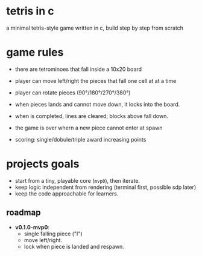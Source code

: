 # tetris in c

a minimal tetris-style game written in c, build step by step from scratch


# game rules
- there are tetrominoes that fall inside a 10x20 board

- player can move left/right the pieces that fall one cell at at a time

- player can rotate pieces (90°/180°/270°/380°)

- when pieces lands and cannot move down, it locks into the board.

- when is completed, lines are cleared; blocks above fall down.

- the game is over whern a new piece cannot enter at spawn

- scoring: single/dobule/triple award increasing points



# projects goals

- start from a tiny, playable core (`mvp0`), then iterate.
- keep logic independent from rendering (terminal first, possible sdp later)
- keep the code approachable for learners.

## roadmap

- **v0.1.0-mvp0**:
    - single falling piece ("I")
    - move left/right.
    - lock when piece is landed and respawn.


